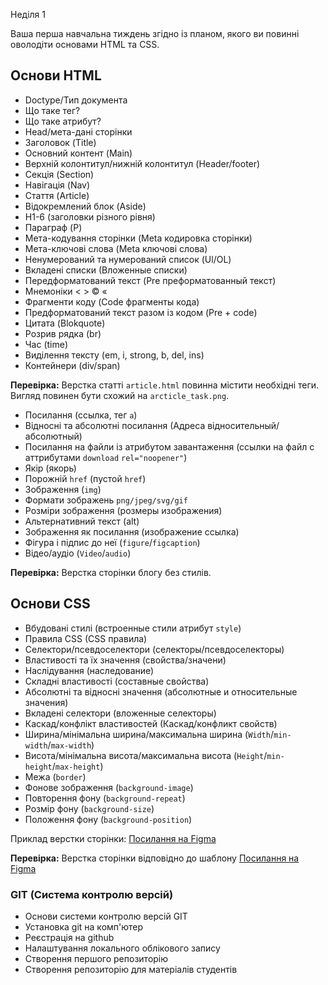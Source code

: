 Неділя 1

Ваша перша навчальна тиждень згідно із планом, якого ви повинні оволодіти основами HTML та CSS.

## Основи HTML

- Doctype/Тип документа
- Що таке тег?
- Що таке атрибут?
- Head/мета-дані сторінки
- Заголовок (Title)
- Основний контент (Main)
- Верхній колонтитул/нижній колонтитул (Header/footer)
- Секція (Section)
- Навігація (Nav)
- Стаття (Article)
- Відокремлений блок (Aside)
- H1-6 (заголовки різного рівня)
- Параграф (P)
- Мета-кодування сторінки (Meta кодировка сторінки)
- Мета-ключові слова (Meta ключові слова)
- Ненумерований та нумерований список (Ul/OL)
- Вкладені списки (Вложенные списки)
- Передформатований текст (Pre преформатованный текст)
- Мнемоніки &lt; &gt; &copy; &laquo;
- Фрагменти коду (Code фрагменты кода)
- Предформатований текст разом із кодом (Pre + code)
- Цитата (Blokquote)
- Розрив рядка (br)
- Час (time)
- Виділення тексту (em, i, strong, b, del, ins)
- Контейнери (div/span)

**Перевірка:** Верстка статті `article.html` повинна містити необхідні теги. Вигляд повинен бути схожий на `arcticle_task.png`.

- Посилання (ссылка, тег `a`)
- Відносні та абсолютні посилання (Адреса відносительный/абсолютный)
- Посилання на файли із атрибутом завантаження (ссылки на файл с аттрибутами `download` `rel="noopener"`)
- Якір (якорь)
- Порожній `href` (пустой `href`)
- Зображення (`img`)
- Формати зображень `png/jpeg/svg/gif`
- Розміри зображення (розмеры изображения)
- Альтернативний текст (alt)
- Зображення як посилання (изображение ссылка)
- Фігура і підпис до неї (`figure`/`figcaption`)
- Відео/аудіо (`Video`/`audio`)

**Перевірка:** Верстка сторінки блогу без стилів.

## Основи CSS

- Вбудовані стилі (встроенные стили атрибут `style`)
- Правила CSS (CSS правила)
- Селектори/псевдоселектори (селекторы/псевдоселекторы)
- Властивості та їх значення (свойства/значени)
- Наслідування (наследование)
- Складні властивості (составные свойства)
- Абсолютні та відносні значення (абсолютные и относительные значения)
- Вкладені селектори (вложенные селекторы)
- Каскад/конфлікт властивостей (Каскад/конфликт свойств)
- Ширина/мінімальна ширина/максимальна ширина (`Width`/`min-width`/`max-width`)
- Висота/мінімальна висота/максимальна висота (`Height`/`min-height`/`max-height`)
- Межа (`border`)
- Фонове зображення (`background-image`)
- Повторення фону (`background-repeat`)
- Розмір фону (`background-size`)
- Положення фону (`background-position`)

Приклад верстки сторінки: [Посилання на Figma](https://www.figma.com/file/ftIZnLLkeWdGEDSuP3X7e8/landing-3)

**Перевірка:** Верстка сторінки відповідно до шаблону [Посилання на Figma](https://www.figma.com/file/aDreuRcBACBfkqrJLV7AYE/ghosted-coming-soon-page?node-id=0%3A2)

### GIT (Система контролю версій)

- Основи системи контролю версій GIT
- Установка git на комп'ютер
- Реєстрація на github
- Налаштування локального облікового запису
- Створення першого репозиторію
- Створення репозиторію для матеріалів студентів
